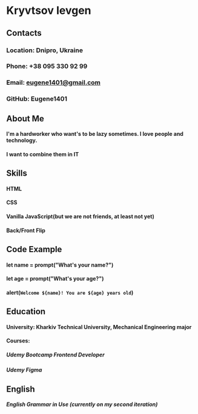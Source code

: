 # Kryvtsov Ievgen
## Contacts
### Location: Dnipro, Ukraine
### Phone: +38 095 330 92 99
### Email: eugene1401@gmail.com
### GitHub: Eugene1401
## About Me
#### I'm a hardworker who want's to be lazy sometimes. I love people and technology.
#### I want to combine them in IT

## Skills
#### HTML
#### CSS
#### Vanilla JavaScript(but we are not friends, at least not yet)
#### Back/Front Flip
## Code Example
#### let name = prompt("What's your name?")
#### let age = prompt("What's your age?")
#### alert(`Welcome ${name}! You are ${age} years old`)
## Education
#### University: Kharkiv Technical University, Mechanical Engineering major
#### Courses:
##### Udemy Bootcamp Frontend Developer
##### Udemy Figma

## English
##### English Grammar in Use (currently on my second iteration)
